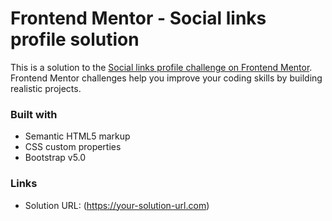 # Frontend Mentor - Social links profile solution

This is a solution to the [Social links profile challenge on Frontend Mentor](https://www.frontendmentor.io/challenges/social-links-profile-UG32l9m6dQ). Frontend Mentor challenges help you improve your coding skills by building realistic projects.

### Built with

- Semantic HTML5 markup
- CSS custom properties
- Bootstrap v5.0 

### Links

- Solution URL: (https://your-solution-url.com)
